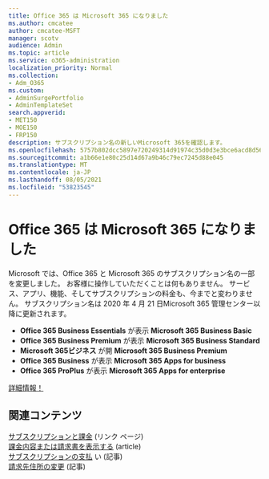 ```yaml
---
title: Office 365 は Microsoft 365 になりました
ms.author: cmcatee
author: cmcatee-MSFT
manager: scotv
audience: Admin
ms.topic: article
ms.service: o365-administration
localization_priority: Normal
ms.collection:
- Adm_O365
ms.custom:
- AdminSurgePortfolio
- AdminTemplateSet
search.appverid:
- MET150
- MOE150
- FRP150
description: サブスクリプション名の新しいMicrosoft 365を確認します。
ms.openlocfilehash: 5757b802dcc5897e720249314d91974c35d0d3e3bce6acd8d564065bdc8a891c
ms.sourcegitcommit: a1b66e1e80c25d14d67a9b46c79ec7245d88e045
ms.translationtype: MT
ms.contentlocale: ja-JP
ms.lasthandoff: 08/05/2021
ms.locfileid: "53823545"
---
```

# <a name="office-365-is-now-microsoft-365"></a>Office 365 は Microsoft 365 になりました

Microsoft では、Office 365 と Microsoft 365 のサブスクリプション名の一部を変更しました。 お客様に操作していただくことは何もありません。 サービス、アプリ、機能、そしてサブスクリプションの料金も、今までと変わりません。 サブスクリプション名は 2020 年 4 月 21 日Microsoft 365 管理センター以降に更新されます。

- **Office 365 Business Essentials** が表示 **Microsoft 365 Business Basic**
- **Office 365 Business Premium** が表示 **Microsoft 365 Business Standard**
- **Microsoft 365ビジネス** が開 **Microsoft 365 Business Premium**
- **Office 365 Business** が表示 **Microsoft 365 Apps for business**
- **Office 365 ProPlus** が表示 **Microsoft 365 Apps for enterprise**

[詳細情報！](https://go.microsoft.com/fwlink/?linkid=2120533)

## <a name="related-content"></a>関連コンテンツ

[サブスクリプションと課金](../commerce/index.yml) (リンク ページ)\
[課金内容または請求書を表示する](../commerce/billing-and-payments/view-your-bill-or-invoice.md) (article)\
[サブスクリプションの支払](../commerce/billing-and-payments/pay-for-your-subscription.md) い (記事)\
[請求先住所の変更](../commerce/billing-and-payments/change-your-billing-addresses.md) (記事)

